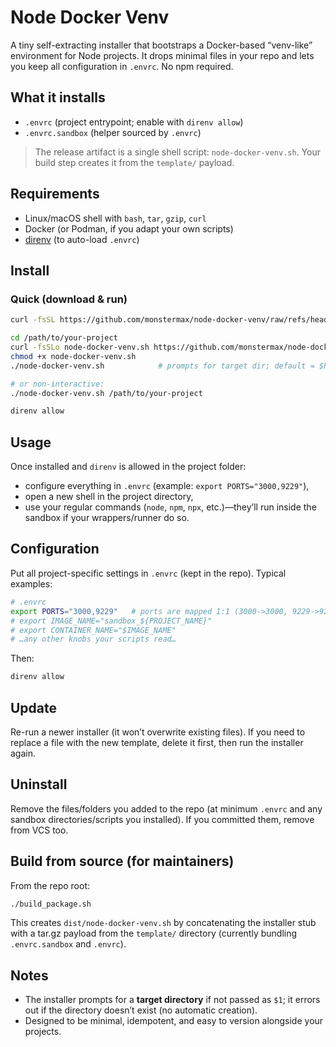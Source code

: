 
# Node Docker Venv

A tiny self-extracting installer that bootstraps a Docker-based “venv-like” environment for Node projects. It drops minimal files in your repo and lets you keep all configuration in `.envrc`. No npm required.

## What it installs

* `.envrc` (project entrypoint; enable with `direnv allow`)
* `.envrc.sandbox` (helper sourced by `.envrc`)

> The release artifact is a single shell script: `node-docker-venv.sh`. Your build step creates it from the `template/` payload.&#x20;

## Requirements

* Linux/macOS shell with `bash`, `tar`, `gzip`, `curl`
* Docker (or Podman, if you adapt your own scripts)
* [direnv](https://direnv.net) (to auto-load `.envrc`)

## Install

### Quick (download & run)

```bash
curl -fsSL https://github.com/monstermax/node-docker-venv/raw/refs/head/master/node-docker-venv/dist/node-docker-venv.sh | bash .
```

```bash
cd /path/to/your-project
curl -fsSLo node-docker-venv.sh https://github.com/monstermax/node-docker-venv/raw/refs/head/master/node-docker-venv/dist/node-docker-venv.sh
chmod +x node-docker-venv.sh
./node-docker-venv.sh            # prompts for target dir; default = $PWD

# or non-interactive:
./node-docker-venv.sh /path/to/your-project
```


```bash
direnv allow
```


## Usage

Once installed and `direnv` is allowed in the project folder:

* configure everything in `.envrc` (example: `export PORTS="3000,9229"`),
* open a new shell in the project directory,
* use your regular commands (`node`, `npm`, `npx`, etc.)—they’ll run inside the sandbox if your wrappers/runner do so.

## Configuration

Put all project-specific settings in `.envrc` (kept in the repo). Typical examples:

```bash
# .envrc
export PORTS="3000,9229"   # ports are mapped 1:1 (3000->3000, 9229->9229)
# export IMAGE_NAME="sandbox_${PROJECT_NAME}"
# export CONTAINER_NAME="$IMAGE_NAME"
# …any other knobs your scripts read…
```

Then:

```bash
direnv allow
```

## Update

Re-run a newer installer (it won’t overwrite existing files). If you need to replace a file with the new template, delete it first, then run the installer again.

## Uninstall

Remove the files/folders you added to the repo (at minimum `.envrc` and any sandbox directories/scripts you installed). If you committed them, remove from VCS too.

## Build from source (for maintainers)

From the repo root:

```bash
./build_package.sh
```

This creates `dist/node-docker-venv.sh` by concatenating the installer stub with a tar.gz payload from the `template/` directory (currently bundling `.envrc.sandbox` and `.envrc`).

## Notes

* The installer prompts for a **target directory** if not passed as `$1`; it errors out if the directory doesn’t exist (no automatic creation).
* Designed to be minimal, idempotent, and easy to version alongside your projects.

